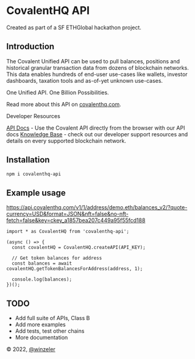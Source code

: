 # CovalentHQ API

Created as part of a SF ETHGlobal hackathon project.

## Introduction

The Covalent Unified API can be used to pull balances, positions and historical granular transaction data from dozens of blockchain networks. This data enables hundreds of end-user use-cases like wallets, investor dashboards, taxation tools and as-of-yet unknown use-cases.

One Unified API. One Billion Possibilities.

Read more about this API on [covalenthq.com](https://covalenthq.com/).

Developer Resources

[API Docs](https://www.covalenthq.com/docs/api) - Use the Covalent API directly from the browser with our API docs
[Knowledge Base](http://covalenthq.com/docs) - check out our developer support resources and details on every supported blockchain network.


## Installation

```bash
npm i covalenthq-api
```

## Example usage


https://api.covalenthq.com/v1/1/address/demo.eth/balances_v2/?quote-currency=USD&format=JSON&nft=false&no-nft-fetch=false&key=ckey_a1857bea207c449a95f55fcd188


```node
import * as CovalentHQ from 'covalenthq-api';

(async () => {
  const covalentHQ = CovalentHQ.createAPI(API_KEY);

  // Get token balances for address
  const balances = await covalentHQ.getTokenBalancesForAddress(address, 1);

  console.log(balances);
})();

```

## TODO

* Add full suite of APIs, Class B
* Add more examples
* Add tests, test other chains
* More documentation

&copy; 2022, [@winzeler](https://github.com/winzeler)
